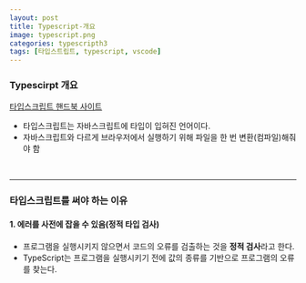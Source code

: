 ```yaml
---
layout: post
title: Typescript-개요
image: typescript.png
categories: typescripth3
tags: [타입스트립트, typescript, vscode]
---
```


### Typescirpt 개요

[타입스크립트 핸드북 사이트](https://www.typescriptlang.org/ko/docs/handbook/intro.html)
- 타입스크립트는 자바스크립트에 타입이 입혀진 언어이다.
- 자바스크립트와 다르게 브라우저에서 실행하기 위해 파일을 한 번 변환(컴파일)해줘야 함  
<br />

---


### 타입스크립트를 써야 하는 이유

#### 1. 에러를 사전에 잡을 수 있음(정적 타입 검사)
- 프로그램을 실행시키지 않으면서 코드의 오류를 검출하는 것을 **정적 검사**라고 한다.
- TypeScript는 프로그램을 실행시키기 전에 값의 종류를 기반으로 프로그램의 오류를 찾는다.

